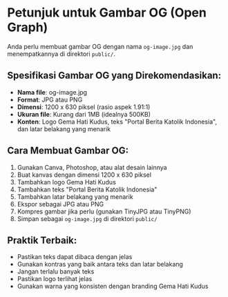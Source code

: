 # Petunjuk untuk Gambar OG (Open Graph)

Anda perlu membuat gambar OG dengan nama `og-image.jpg` dan menempatkannya di direktori `public/`.

## Spesifikasi Gambar OG yang Direkomendasikan:

- **Nama file**: og-image.jpg
- **Format**: JPG atau PNG
- **Dimensi**: 1200 x 630 piksel (rasio aspek 1.91:1)
- **Ukuran file**: Kurang dari 1MB (idealnya 500KB)
- **Konten**: Logo Gema Hati Kudus, teks "Portal Berita Katolik Indonesia", dan latar belakang yang menarik

## Cara Membuat Gambar OG:

1. Gunakan Canva, Photoshop, atau alat desain lainnya
2. Buat kanvas dengan dimensi 1200 x 630 piksel
3. Tambahkan logo Gema Hati Kudus
4. Tambahkan teks "Portal Berita Katolik Indonesia"
5. Tambahkan latar belakang yang menarik
6. Ekspor sebagai JPG atau PNG
7. Kompres gambar jika perlu (gunakan TinyJPG atau TinyPNG)
8. Simpan sebagai `og-image.jpg` di direktori `public/`

## Praktik Terbaik:

- Pastikan teks dapat dibaca dengan jelas
- Gunakan kontras yang baik antara teks dan latar belakang
- Jangan terlalu banyak teks
- Pastikan logo terlihat jelas
- Gunakan warna yang konsisten dengan branding Gema Hati Kudus
